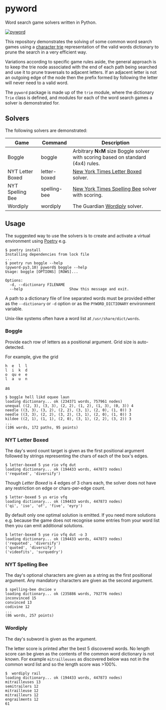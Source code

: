# pyword

Word search game solvers written in Python.

[![pyword](https://circleci.com/gh/phyrwork/pyword/tree/master.svg?style=svg)](https://app.circleci.com/pipelines/github/phyrwork/pyword?branch=master)

This repository demonstrates the solving of some common word search games using a
[character trie](https://en.wikipedia.org/wiki/Trie) representation of the valid words
dictionary to prune the search in a very efficient way.

Variations according to specific game rules aside, the general approach is to keep the
trie node associated with the end of each path being searched and use it to prune
traversals to adjacent letters. If an adjacent letter is not an outgoing edge of the
node then the prefix formed by following the letter will never need to a valid word.

The `pyword` package is made up of the `trie` module, where the dictionary `Trie` class
is defined, and modules for each of the word search games a solver is demonstrated for.


## Solvers

The following solvers are demonstrated:

| Game             | Command      | Description                                                                                      |
|------------------|--------------|--------------------------------------------------------------------------------------------------|
| Boggle           | boggle       | Arbitrary **N**x**M** size Boggle solver with scoring based on standard (4x4) rules.             |
| NYT Letter Boxed | letter-boxed | [New York Times Letter Boxed](https://www.nytimes.com/puzzles/letter-boxed) solver.              |
| NYT Spelling Bee | spelling-bee | [New York Times Spelling Bee](https://www.nytimes.com/puzzles/spelling-bee) solver with scoring. |
| Wordiply         | wordiply     | The Guardian [Wordiply](https://www.wordiply.com) solver.                                        |


## Usage

The suggested way to use the solvers is to create and activate a virtual environment
using [Poetry](https://python-poetry.org/docs/) e.g.

```shell
$ poetry install
Installing dependencies from lock file
...
$ poetry run boggle --help
(pyword-py3.10) pyword$ boggle --help
Usage: boggle [OPTIONS] [ROWS]...

Options:
  -d, --dictionary FILENAME
  --help                     Show this message and exit.
```

A path to a dictionary file of line separated words must be provided either as the `--dictionary`
or `-d` option or as the `PYWORD_DICTIONARY` environment variable.

Unix-like systems often have a word list at `/usr/share/dict/words`.


### Boggle

Provide each row of letters as a positional argument. Grid size is auto-detected.

For example, give the grid

```text
h  e  l  l
l  i  k  d
o  qu e  e
l  a  u  n
```

as

```shell
$ boggle hell likd oquee laun
loading dictionary... ok (234371 words, 757961 nodes)
unequal ((2, 3), (3, 3), (2, 2), (1, 2), (1, 3), (0, 3)) 4
needle ((3, 3), (3, 2), (2, 2), (3, 1), (2, 0), (1, 0)) 3
needle ((3, 3), (2, 2), (3, 2), (3, 1), (2, 0), (1, 0)) 3
kildee ((2, 1), (1, 1), (2, 0), (3, 1), (2, 2), (3, 2)) 3
...
(106 words, 172 paths, 95 points)
```


### NYT Letter Boxed

The day's word count target is given as the first positional argument followed by
strings representing the chars of each of the box's edges.

```shell
$ letter-boxed 5 yse rio vfq dut
loading dictionary... ok (194433 words, 447873 nodes)
('requoted', 'diversify')
```

Though _Letter Boxed_ is 4 edges of 3 chars each, the solver does not have any
restriction on edge or chars-per-edge count.

```shell
$ letter-boxed 5 ys erio vfq             
loading dictionary... ok (194433 words, 447873 nodes)
('qi', 'iso', 'of', 'five', 'eyry')
```

By default only one optimal solution is emitted. If you need more solutions e.g.
because the game does not recognise some entries from your word list then you can
emit additional solutions.

```shell
$ letter-boxed 5 yse rio vfq dut -o 3
loading dictionary... ok (194433 words, 447873 nodes)
('requoted', 'diversify')
('quoted', 'diversify')
('videofits', 'surquedry')
```


### NYT Spelling Bee

The day's optional characters are given as a string as the first positional argument.
Any mandatory characters are given as the second argument.

```shell
$ spelling-bee dncioe v
loading dictionary... ok (235886 words, 792776 nodes)
inconvinced 15
convinced 13
codivine 12
...
(86 words, 257 points)
```


### Wordiply

The day's subword is given as the argument.

The letter score is printed after the best 5 discovered words. No length score can be given as the contents of the
common word dictionary is not known. For example `mitrailleuses` as discovered below was not in the common word list and
so the length score was >100%.

```shell
$  wordiply rail                                           
loading dictionary... ok (194433 words, 447873 nodes)
mitrailleuses 13
semitrailers 12
mitrailleuse 12
mitrailleurs 12
engrailments 12
61
```
